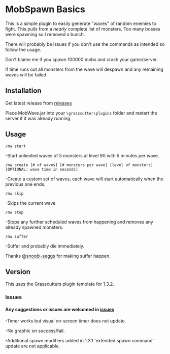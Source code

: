# MobSpawn Basics

This is a simple plugin to easily generate "waves" of random enemies to fight.
This pulls from a *nearly* complete list of monsters. Too many bosses were spawning so I removed a bunch.

There will probably be issues if you don't use the commands as intended so follow the usage.

Don't blame me if you spawn 100000 mobs and crash your game/server.

If time runs out all monsters from the wave will despawn and any remaining waves will be failed.

## Installation

Get latest release from [releases](https://github.com/NotThorny/MobWave/releases)

Place MobWave.jar into your `\grasscutter\plugins` folder and restart the server if it was already running

## Usage

 `/mw start`

   -Start unlimited waves of 5 monsters at level 90 with 5 minutes per wave.

 `/mw create [# of waves] [# monsters per wave] [level of monsters] [OPTIONAL: wave time in seconds]`

   -Create a custom set of waves, each wave will start automatically when the previous one ends.

`/mw skip`

  -Skips the current wave

`/mw stop`

   -Stops any further scheduled waves from happening and removes any already spawned monsters.

`/mw suffer`

  -Suffer and probably die immediately.

  Thanks [@snoobi-seggs](https://github.com/snoobi-seggs) for making suffer happen.

## Version

This uses the Grasscutters plugin template for 1.3.2.

### Issues

#### Any suggestions or issues are welcomed in [issues](https://github.com/NotThorny/MobWave/issues)

-Timer works but visual on-screen timer does not update.

-No graphic on success/fail.

-Additional spawn modifiers added in 1.3.1 'extended spawn command' update are not applicable.

